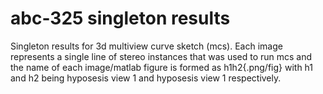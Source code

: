# abc-325 singleton results

Singleton results for 3d multiview curve sketch (mcs).
Each image represents a single line of stereo instances that was used to run mcs and the name of each image/matlab figure is formed as h1h2{.png/fig} with h1 and h2 being hyposesis view 1 and hyposesis view 1 respectively.
